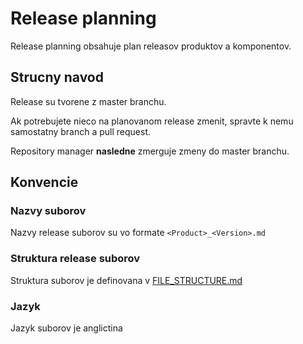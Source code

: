 # Release planning

Release planning obsahuje plan releasov produktov a komponentov. 

## Strucny navod

Release su tvorene z master branchu.

Ak potrebujete nieco na planovanom release zmenit, spravte k nemu samostatny branch a pull request. 
 
Repository manager **nasledne** zmerguje zmeny do master branchu.

## Konvencie

### Nazvy suborov
Nazvy release suborov su vo formate `<Product>_<Version>.md`

### Struktura release suborov
Struktura suborov je definovana v [FILE_STRUCTURE.md](FILE_STRUCTURE.md)

### Jazyk
Jazyk suborov je anglictina
